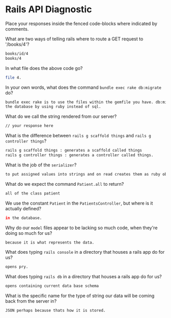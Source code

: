 # Rails API Diagnostic

Place your responses inside the fenced code-blocks where indicated by comments.


What are two ways of telling rails where to route a GET request to '/books/4'?

```bash
books/id/4
books/4
```

In what file does the above code go?

```bash
file 4.
```

In your own words, what does the command `bundle exec rake db:migrate` do?

```bash
bundle exec rake is to use the files within the gemfile you have. db:migrate is to update
the database by using ruby instead of sql.
```

What do we call the string rendered from our server?

```bash
// your response here
```

What is the difference between `rails g scaffold things` and
`rails g controller things`?

```bash
rails g scaffold things : generates a scaffold called things
rails g controller things : generates a controller called things.
```

What is the job of the `serializer`?

```bash
to put assigned values into strings and on read creates them as ruby objects.
```

What do we expect the command `Patient.all` to return?

```bash
all of the class patient
```

We use the constant `Patient` in the `PatientsController`, but where is it
actually defined?

```bash
in the database.
```

Why do our `model` files appear to be lacking so much code, when they're doing
so much for us?

```bash
because it is what represents the data.
```

What does typing `rails console` in a directory that houses a rails app do for
us?

```bash
opens pry.
```

What does typing `rails db` in a directory that houses a rails app do for us?

```bash
opens containing current data base schema
```

What is the specific name for the type of string our data will be coming back
from the server in?

```bash
JSON perhaps because thats how it is stored.
```
